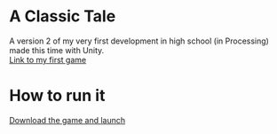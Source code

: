 # A Classic Tale
A version 2 of my very first development in high school (in Processing) made this time with Unity.  
[Link to my first game](https://github.com/Mentra20/A-Classic-Tale-V1)

# How to run it
[Download the game and launch](https://github.com/WolvesWithSword/A-Classic-Tale/blob/main/Game_Compiled.zip)
